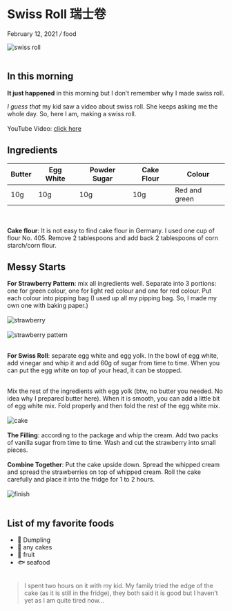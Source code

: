 # Swiss Roll 瑞士卷  
February 12, 2021 */* food  

![swiss roll](https://itbwork.files.wordpress.com/2021/02/img_20210110_115737646.jpg?w=1024&h=576)
<br><br>
## In this morning 
**It just happened** in this morning but I don’t remember why I made swiss roll. 

*I guess that* my kid saw a video about swiss roll. She keeps asking me the whole day. So, here I am, making a swiss roll. 
<br><br>
YouTube Video: [click here](https://www.youtube.com/watch?v=dY3jPKYcLks&feature=youtu.be 'Youtube')


## Ingredients
|Butter|Egg White|Powder Sugar| Cake Flour| Colour|
|-----|-----|-----|-----|-----|
|10g|10g|10g|10g|Red and green|

<br><br>
**Cake flour**: It is not easy to find cake flour in Germany. I used one cup of flour No. 405. Remove 2 tablespoons and add back 2 tablespoons of corn starch/corn flour.
## Messy Starts
**For Strawberry Pattern**: mix all ingredients well. Separate into 3 portions: one for green colour, one for light red colour and one for red colour. Put each colour into pipping bag (I used up all my pipping bag. So, I made my own one with baking paper.)
<br><br>
![strawberry](https://itbwork.files.wordpress.com/2021/01/img_20210109_164254152.jpg?resize=600,600&strip=info)
<br><br>
![strawberry pattern](https://itbwork.files.wordpress.com/2021/01/img_20210109_170112273.jpg?resize=600,600&strip=info)
<br><br>

**For Swiss Roll**: separate egg white and egg yolk. In the bowl of egg white, add vinegar and whip it and add 60g of sugar from time to time. When you can put the egg white on top of your head, it can be stopped.
<br><br>

Mix the rest of the ingredients with egg yolk (btw, no butter you needed. No idea why I prepared butter here). When it is smooth, you can add a little bit of egg white mix. Fold properly and then fold the rest of the egg white mix. 
<br><br>
![cake](https://itbwork.files.wordpress.com/2021/01/img_20210109_181229261.jpg?strip=info&w=600)
<br><br>
**The Filling**: according to the package and whip the cream. Add two packs of vanilla sugar from time to time. Wash and cut the strawberry into small pieces.
<br><br>
**Combine Together**: Put the cake upside down. Spread the whipped cream and spread the strawberries on top of whipped cream. Roll the cake carefully and place it into the fridge for 1 to 2 hours.
<br><br>
![finish](https://itbwork.files.wordpress.com/2021/01/img_20210110_115422784.jpg?strip=info&w=600)
<br><br>
## List of my favorite foods
- :dumpling: Dumpling
- :cake: any cakes
- :apple: fruit
- :fish: seafood
<br><br>
> I spent two hours on it with my kid. My family tried the edge of the cake (as it is still in the fridge), they both said it is good but I haven’t yet as I am quite tired now…

